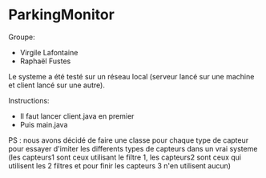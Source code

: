 # ParkingMonitor

Groupe: 

- Virgile Lafontaine
- Raphaël Fustes


Le systeme a été testé sur un réseau local (serveur lancé sur une machine et client lancé sur une autre).

Instructions:

- Il faut lancer client.java en premier
- Puis main.java


PS : nous avons décidé de faire une classe pour chaque type de capteur pour essayer d'imiter les differents types de capteurs dans un vrai systeme (les capteurs1 sont ceux utilisant le filtre 1, les capteurs2 sont ceux qui utilisent les 2 filtres et pour finir les capteurs 3 n'en utilisent aucun) 
